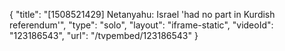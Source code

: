 {
    "title": "[1508521429] Netanyahu: Israel 'had no part in Kurdish referendum'",
    "type": "solo",
    "layout": "iframe-static",
    "videoId": "123186543",
    "url": "\/tvpembed\/123186543"
}
